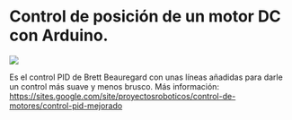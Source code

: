 # Control de posición de un motor DC con Arduino.
![](https://sites.google.com/site/proyectosroboticos/control-de-motores/control-pid-con-libreria/Arduino_PID_Control.png)
  
Es el control PID de Brett Beauregard con unas líneas añadidas para darle un control más suave y menos brusco.
Más información: https://sites.google.com/site/proyectosroboticos/control-de-motores/control-pid-mejorado
